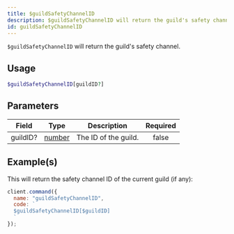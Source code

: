 ```yaml
---
title: $guildSafetyChannelID
description: $guildSafetyChannelID will return the guild's safety channel.
id: guildSafetyChannelID
---
```


`$guildSafetyChannelID` will return the guild's safety channel.

## Usage

```php
$guildSafetyChannelID[guildID?]
```

## Parameters

| Field    | Type                                                                                              | Description          | Required |
| -------- | ------------------------------------------------------------------------------------------------- | -------------------- | :------: |
| guildID? | [number](https://developer.mozilla.org/en-US/docs/Web/JavaScript/Reference/Global_Objects/Number) | The ID of the guild. |  false   |

## Example(s)

This will return the safety channel ID of the current guild (if any):

```javascript
client.command({
  name: "guildSafetyChannelID",
  code: `
  $guildSafetyChannelID[$guildID]
  `
});
```
